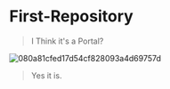 # First-Repository
> I Think it's a Portal?

![080a81cfed17d54cf828093a4d69757d](https://github.com/Vince9090/First-Repository/assets/143236024/4f796790-2508-41d6-8d1a-688176a1e75c)

> Yes it is.
